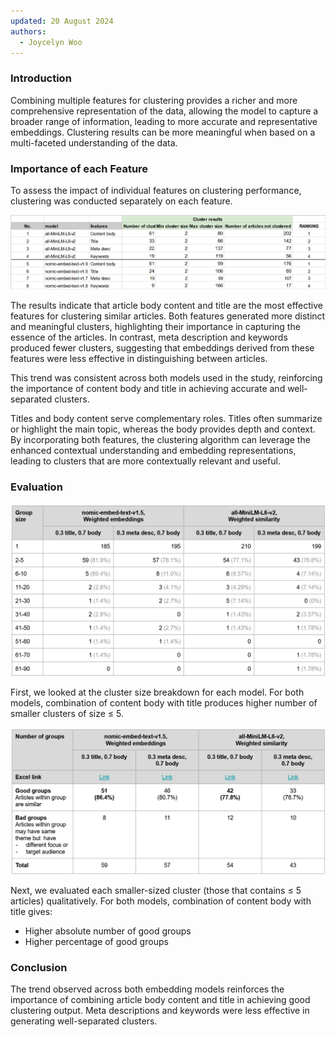 ```yaml
---
updated: 20 August 2024
authors:
  - Joycelyn Woo
---
```

### Introduction

Combining multiple features for clustering provides a richer and more comprehensive representation of the data, allowing the model to capture a broader range of information, leading to more accurate and representative embeddings. Clustering results can be more meaningful when based on a multi-faceted understanding of the data.

### Importance of each Feature

To assess the impact of individual features on clustering performance, clustering was conducted separately on each feature. 

![](./img/importance_feature_result.png)

 The results indicate that article body content and title are the most effective features for clustering similar articles. Both features generated more distinct and meaningful clusters, highlighting their importance in capturing the essence of the articles. In contrast, meta description and keywords produced fewer clusters, suggesting that embeddings derived from these features were less effective in distinguishing between articles. 

This trend was consistent across both models used in the study, reinforcing the importance of content body and title in achieving accurate and well-separated clusters.

Titles and body content serve complementary roles. Titles often summarize or highlight the main topic, whereas the body provides depth and context. By incorporating both features, the clustering algorithm can leverage the enhanced contextual understanding and embedding representations, leading to clusters that are more contextually relevant and useful.

### Evaluation

![](./img/content_title_meta_result.png)

First, we looked at the cluster size breakdown for each model. For both models, combination of content body with title produces higher number of smaller clusters of size ≤ 5.

![](./img/qualitative_result.png)

Next, we evaluated each smaller-sized cluster (those that contains ≤ 5 articles) qualitatively. For both models, combination of content body with title gives:

- Higher absolute number of good groups
- Higher percentage of good groups

### Conclusion

The trend observed across both embedding models reinforces the importance of combining article body content and title in achieving good clustering output. Meta descriptions and keywords were less effective in generating well-separated clusters.